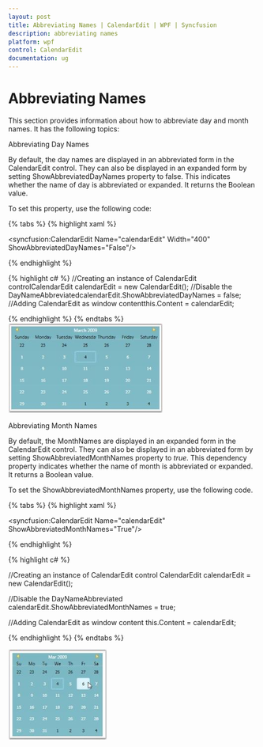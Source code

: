 ```yaml
---
layout: post
title: Abbreviating Names | CalendarEdit | WPF | Syncfusion
description: abbreviating names
platform: wpf
control: CalendarEdit
documentation: ug
---
```


# Abbreviating Names

This section provides information about how to abbreviate day and month names. It has the following topics:

Abbreviating Day Names

By default, the day names are displayed in an abbreviated form in the CalendarEdit control. They can also be displayed in an expanded form by setting ShowAbbreviatedDayNames property to false. This indicates whether the name of day is abbreviated or expanded. It returns the Boolean value. 

To set this property, use the following code:

{% tabs %}
{% highlight xaml %}

<!-- Adding calendar with day name expanded-->
<syncfusion:CalendarEdit Name="calendarEdit" Width="400" ShowAbbreviatedDayNames="False"/>

{% endhighlight %}



{% highlight c# %}
//Creating an instance of CalendarEdit controlCalendarEdit calendarEdit = new CalendarEdit();
//Disable the DayNameAbbreviatedcalendarEdit.ShowAbbreviatedDayNames = false; 
//Adding CalendarEdit as window contentthis.Content = calendarEdit;

{% endhighlight %}
{% endtabs %}
![](Abbreviating-Names_images/Abbreviating-Names_img1.jpeg)




Abbreviating Month Names

By default, the MonthNames are displayed in an expanded form in the CalendarEdit control. They can also be displayed in an abbreviated form by setting ShowAbbreviatedMonthNames property to _true_. This dependency property indicates whether the name of month is abbreviated or expanded. It returns a Boolean value.

To set the ShowAbbreviatedMonthNames property, use the following code.

{% tabs %}
{% highlight xaml %}

<!-- Adding calendar with month name been abbreviated -->
<syncfusion:CalendarEdit Name="calendarEdit" ShowAbbreviatedMonthNames="True"/>

{% endhighlight %}


{% highlight c# %}

//Creating an instance of CalendarEdit control
CalendarEdit calendarEdit = new CalendarEdit();

//Disable the DayNameAbbreviated
calendarEdit.ShowAbbreviatedMonthNames = true;

//Adding CalendarEdit as window content
this.Content = calendarEdit;

{% endhighlight %}
{% endtabs %}

![](Abbreviating-Names_images/Abbreviating-Names_img2.jpeg)


